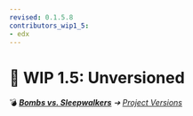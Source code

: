 ```yaml
---
revised: 0.1.5.8
contributors_wip1_5:
- edx
---
```


# 📄 WIP 1.5: Unversioned

💣 ***[Bombs vs. Sleepwalkers](/README.md)** ➔ [Project Versions](/project_versions/readme.md)*
